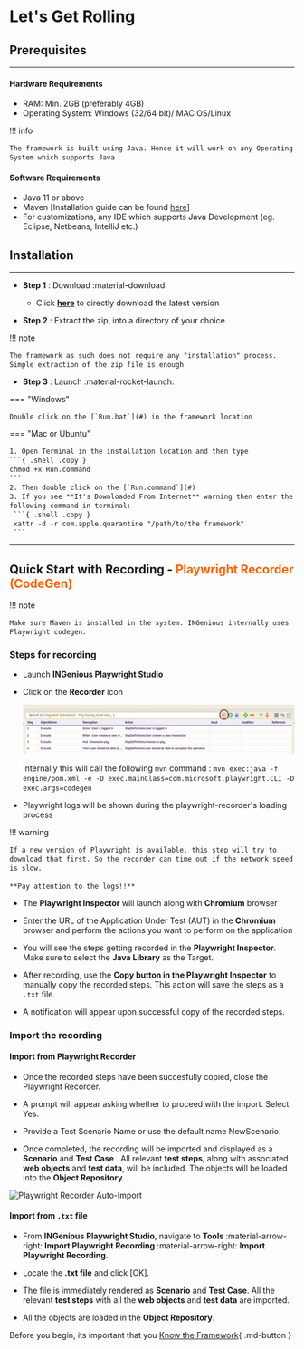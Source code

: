 # **Let's Get Rolling**

## **Prerequisites**
-------
#### Hardware Requirements

 * RAM: Min. 2GB (preferably 4GB)
 * Operating System: Windows (32/64 bit)/ MAC OS/Linux

!!! info

    The framework is built using Java. Hence it will work on any Operating System which supports Java

 
#### Software Requirements

 * Java 11 or above
 * Maven [Installation guide can be found [here](https://maven.apache.org/install.html)]
 * For customizations, any IDE which supports Java Development (eg. Eclipse, Netbeans, IntelliJ etc.)

## **Installation**
-----------------------
* **Step 1** : Download :material-download:

    * Click [**here**](https://github.com/ing-bank/INGenious/releases/download/v2.2/ingenious-playwright-2.2-setup.zip) to directly download the latest version

* **Step 2** : Extract the zip, into a directory of your choice.

!!! note

    The framework as such does not require any "installation" process. Simple extraction of the zip file is enough    




* **Step 3** : Launch :material-rocket-launch:

=== "Windows"

    Double click on the [`Run.bat`](#) in the framework location

=== "Mac or Ubuntu"

    1. Open Terminal in the installation location and then type 
    ```{ .shell .copy }
    chmod +x Run.command
    ```
    2. Then double click on the [`Run.command`](#)
    3. If you see **It's Downloaded From Internet** warning then enter the following command in terminal: 
     ```{ .shell .copy }
     xattr -d -r com.apple.quarantine "/path/to/the framework"
     ```



-----------------------

## **Quick Start with Recording** - <span style="color:#FF6200">**Playwright Recorder (CodeGen)**</span>  


!!! note

    Make sure Maven is installed in the system. INGenious internally uses Playwright codegen.


### Steps for recording

 * Launch **INGenious Playwright Studio**

 * Click on the **Recorder** icon

   ![record](../img/recording/1.JPG "record")

   Internally this will call the following `mvn` command : `mvn exec:java -f engine/pom.xml -e -D exec.mainClass=com.microsoft.playwright.CLI -D exec.args=codegen`
 
 * Playwright logs will be shown during the playwright-recorder's loading process

!!! warning 
    
    If a new version of Playwright is available, this step will try to download that first. So the recorder can time out if the network speed is slow.

    **Pay attention to the logs!!**

 * The **Playwright Inspector** will launch along with **Chromium** browser

 * Enter the URL of the Application Under Test (AUT) in the **Chromium** browser and perform the actions you want to perform on the application

 * You will see the steps getting recorded in the **Playwright Inspector**. Make sure to select the **Java Library** as the Target.

 * After recording, use the **Copy button in the Playwright Inspector** to manually copy the recorded steps. This action will save the steps as a `.txt` file.
 
 * A notification will appear upon successful copy of the recorded steps.
 
### Import the recording

#### Import from Playwright Recorder

 * Once the recorded steps have been succesfully copied, close the Playwright Recorder.

 * A prompt will appear asking whether to proceed with the import. Select Yes.

 * Provide a Test Scenario Name or use the default name NewScenario.

 * Once completed, the recording will be imported and displayed as a **Scenario** and **Test Case** . All relevant **test steps**, along with associated **web objects** and **test data**, will be included. The objects will be loaded into the **Object Repository**.

 ![Playwright Recorder Auto-Import](img/recorder/autoimport.gif "Playwright Recorder Auto-Import")

#### Import from `.txt` file

 * From **INGenious Playwright Studio**, navigate to **Tools** :material-arrow-right: **Import Playwright Recording** :material-arrow-right: **Import Playwright Recording**.

 * Locate the **.txt file** and click [OK].

 * The file is immediately rendered as **Scenario** and **Test Case**. All the relevant **test steps** with all the **web objects** and **test data** are imported.

 * All the objects are loaded in the **Object Repository**.

 Before you begin, its important that you [Know the Framework](knowyourframework.md){ .md-button }

 